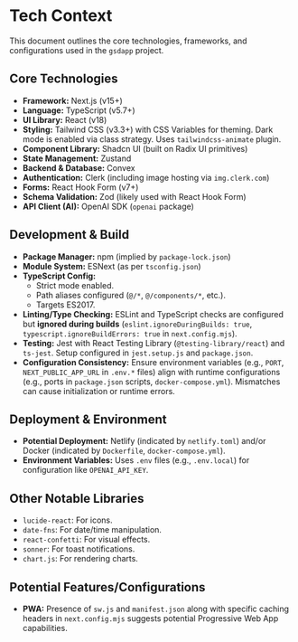 # Tech Context

This document outlines the core technologies, frameworks, and configurations used in the `gsdapp` project.

## Core Technologies

*   **Framework:** Next.js (v15+)
*   **Language:** TypeScript (v5.7+)
*   **UI Library:** React (v18)
*   **Styling:** Tailwind CSS (v3.3+) with CSS Variables for theming. Dark mode is enabled via class strategy. Uses `tailwindcss-animate` plugin.
*   **Component Library:** Shadcn UI (built on Radix UI primitives)
*   **State Management:** Zustand
*   **Backend & Database:** Convex
*   **Authentication:** Clerk (including image hosting via `img.clerk.com`)
*   **Forms:** React Hook Form (v7+)
*   **Schema Validation:** Zod (likely used with React Hook Form)
*   **API Client (AI):** OpenAI SDK (`openai` package)

## Development & Build

*   **Package Manager:** npm (implied by `package-lock.json`)
*   **Module System:** ESNext (as per `tsconfig.json`)
*   **TypeScript Config:**
    *   Strict mode enabled.
    *   Path aliases configured (`@/*`, `@/components/*`, etc.).
    *   Targets ES2017.
*   **Linting/Type Checking:** ESLint and TypeScript checks are configured but **ignored during builds** (`eslint.ignoreDuringBuilds: true`, `typescript.ignoreBuildErrors: true` in `next.config.mjs`).
*   **Testing:** Jest with React Testing Library (`@testing-library/react`) and `ts-jest`. Setup configured in `jest.setup.js` and `package.json`.
*   **Configuration Consistency:** Ensure environment variables (e.g., `PORT`, `NEXT_PUBLIC_APP_URL` in `.env.*` files) align with runtime configurations (e.g., ports in `package.json` scripts, `docker-compose.yml`). Mismatches can cause initialization or runtime errors.

## Deployment & Environment

*   **Potential Deployment:** Netlify (indicated by `netlify.toml`) and/or Docker (indicated by `Dockerfile`, `docker-compose.yml`).
*   **Environment Variables:** Uses `.env` files (e.g., `.env.local`) for configuration like `OPENAI_API_KEY`.

## Other Notable Libraries

*   `lucide-react`: For icons.
*   `date-fns`: For date/time manipulation.
*   `react-confetti`: For visual effects.
*   `sonner`: For toast notifications.
*   `chart.js`: For rendering charts.

## Potential Features/Configurations

*   **PWA:** Presence of `sw.js` and `manifest.json` along with specific caching headers in `next.config.mjs` suggests potential Progressive Web App capabilities.

